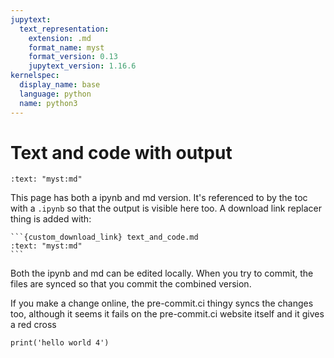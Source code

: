 ```yaml
---
jupytext:
  text_representation:
    extension: .md
    format_name: myst
    format_version: 0.13
    jupytext_version: 1.16.6
kernelspec:
  display_name: base
  language: python
  name: python3
---
```


# Text and code with output

```{custom_download_link} text_and_code.md
:text: "myst:md"
```

This page has both a ipynb and md version. It's referenced to by the toc with a `.ipynb` so that the output is visible here too. A download link replacer thing is added with:

````
```{custom_download_link} text_and_code.md
:text: "myst:md"
```
````

Both the ipynb and md can be edited locally. When you try to commit, the files are synced so that you commit the combined version.

If you make a change online, the pre-commit.ci thingy syncs the changes too, although it seems it fails on the pre-commit.ci website itself and it gives a red cross

```{code-cell} ipython3
print('hello world 4')
```
